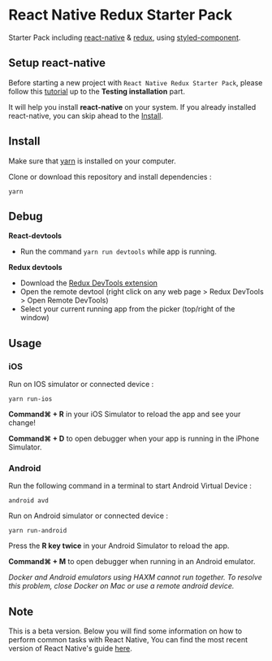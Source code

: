 # React Native Redux Starter Pack

Starter Pack including [react-native](https://github.com/facebook/react-native) & [redux](https://github.com/reactjs/redux), using [styled-component](https://github.com/styled-components/styled-components).

## Setup react-native

Before starting a new project with `React Native Redux Starter Pack`, please follow this [tutorial](https://facebook.github.io/react-native/releases/next/docs/getting-started.html) up to the **Testing installation** part.

It will help you install **react-native** on your system. If you already installed react-native, you can skip ahead to the [Install](#Install).

## Install

Make sure that [yarn](https://yarnpkg.com/lang/en/) is installed on your computer. 

Clone or download this repository and install dependencies :

```
yarn
```

## Debug

**React-devtools**

* Run the command `yarn run devtools` while app is running.

**Redux devtools**

* Download the [Redux DevTools extension](https://github.com/zalmoxisus/redux-devtools-extension)
* Open the remote devtool (right click on any web page > Redux DevTools > Open Remote DevTools)
* Select your current running app from the picker (top/right of the window)

## Usage

### iOS

Run on IOS simulator or connected device :

```
yarn run-ios
```

**Command⌘ + R**  in your iOS Simulator to reload the app and see your change!

**Command⌘ + D** to open debugger when your app is running in the iPhone Simulator.

### Android 

Run the following command in a terminal to start Android Virtual Device :

```
android avd
```

Run on Android simulator or connected device :

```
yarn run-android
```

Press the **R key twice** in your Android Simulator to reload the app.

**Command⌘  +  M** to open debugger when running in an Android emulator.

*Docker and Android emulators using HAXM cannot run together. To resolve this problem, close Docker on Mac or use a remote android device.*

## Note

This is a beta version.
Below you will find some information on how to perform common tasks with React Native,
You can find the most recent version of React Native's guide [here](https://facebook.github.io/react-native/releases/next/docs/getting-started.html).
